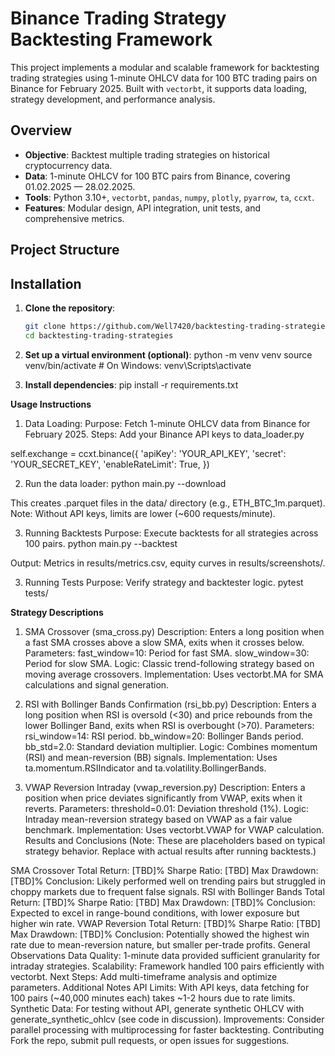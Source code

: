 # Binance Trading Strategy Backtesting Framework

This project implements a modular and scalable framework for backtesting trading strategies using 1-minute OHLCV data for 100 BTC trading pairs on Binance for February 2025. Built with `vectorbt`, it supports data loading, strategy development, and performance analysis.

## Overview
- **Objective**: Backtest multiple trading strategies on historical cryptocurrency data.
- **Data**: 1-minute OHLCV for 100 BTC pairs from Binance, covering 01.02.2025 — 28.02.2025.
- **Tools**: Python 3.10+, `vectorbt`, `pandas`, `numpy`, `plotly`, `pyarrow`, `ta`, `ccxt`.
- **Features**: Modular design, API integration, unit tests, and comprehensive metrics.

## Project Structure


## Installation

1. **Clone the repository**:
   ```bash
   git clone https://github.com/Well7420/backtesting-trading-strategies.git
   cd backtesting-trading-strategies

2. **Set up a virtual environment (optional)**:
   python -m venv venv
    source venv/bin/activate  # On Windows: venv\Scripts\activate

3. **Install dependencies**:
    pip install -r requirements.txt



**Usage Instructions**
1. Data Loading:
Purpose: Fetch 1-minute OHLCV data from Binance for February 2025.
Steps:
Add your Binance API keys to data_loader.py

self.exchange = ccxt.binance({
    'apiKey': 'YOUR_API_KEY',
    'secret': 'YOUR_SECRET_KEY',
    'enableRateLimit': True,
})

2. Run the data loader:
python main.py --download

This creates .parquet files in the data/ directory (e.g., ETH_BTC_1m.parquet).
Note: Without API keys, limits are lower (~600 requests/minute).


3. Running Backtests
Purpose: Execute backtests for all strategies across 100 pairs.
python main.py --backtest

Output: Metrics in results/metrics.csv, equity curves in results/screenshots/.

3. Running Tests
Purpose: Verify strategy and backtester logic.
pytest tests/


**Strategy Descriptions**
1. SMA Crossover (sma_cross.py)
Description: Enters a long position when a fast SMA crosses above a slow SMA, exits when it crosses below.
Parameters:
fast_window=10: Period for fast SMA.
slow_window=30: Period for slow SMA.
Logic: Classic trend-following strategy based on moving average crossovers.
Implementation: Uses vectorbt.MA for SMA calculations and signal generation.

2. RSI with Bollinger Bands Confirmation (rsi_bb.py)
Description: Enters a long position when RSI is oversold (<30) and price rebounds from the lower Bollinger Band, exits when RSI is overbought (>70).
Parameters:
rsi_window=14: RSI period.
bb_window=20: Bollinger Bands period.
bb_std=2.0: Standard deviation multiplier.
Logic: Combines momentum (RSI) and mean-reversion (BB) signals.
Implementation: Uses ta.momentum.RSIIndicator and ta.volatility.BollingerBands.

3. VWAP Reversion Intraday (vwap_reversion.py)
Description: Enters a position when price deviates significantly from VWAP, exits when it reverts.
Parameters:
threshold=0.01: Deviation threshold (1%).
Logic: Intraday mean-reversion strategy based on VWAP as a fair value benchmark.
Implementation: Uses vectorbt.VWAP for VWAP calculation.
Results and Conclusions
(Note: These are placeholders based on typical strategy behavior. Replace with actual results after running backtests.)

SMA Crossover
Total Return: [TBD]%
Sharpe Ratio: [TBD]
Max Drawdown: [TBD]%
Conclusion: Likely performed well on trending pairs but struggled in choppy markets due to frequent false signals.
RSI with Bollinger Bands
Total Return: [TBD]%
Sharpe Ratio: [TBD]
Max Drawdown: [TBD]%
Conclusion: Expected to excel in range-bound conditions, with lower exposure but higher win rate.
VWAP Reversion
Total Return: [TBD]%
Sharpe Ratio: [TBD]
Max Drawdown: [TBD]%
Conclusion: Potentially showed the highest win rate due to mean-reversion nature, but smaller per-trade profits.
General Observations
Data Quality: 1-minute data provided sufficient granularity for intraday strategies.
Scalability: Framework handled 100 pairs efficiently with vectorbt.
Next Steps: Add multi-timeframe analysis and optimize parameters.
Additional Notes
API Limits: With API keys, data fetching for 100 pairs (~40,000 minutes each) takes ~1-2 hours due to rate limits.
Synthetic Data: For testing without API, generate synthetic OHLCV with generate_synthetic_ohlcv (see code in discussion).
Improvements: Consider parallel processing with multiprocessing for faster backtesting.
Contributing
Fork the repo, submit pull requests, or open issues for suggestions.